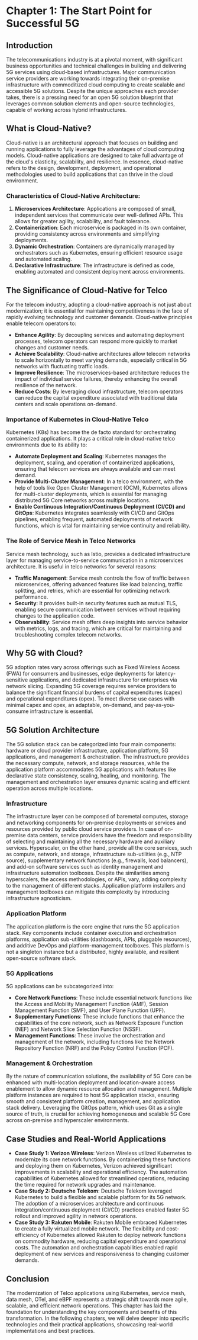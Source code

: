 # Chapter 1: The Start Point for Successful 5G

## Introduction

The telecommunications industry is at a pivotal moment, with significant business opportunities and technical challenges in building and delivering 5G services using cloud-based infrastructures. Major communication service providers are working towards integrating their on-premise infrastructure with commoditized cloud computing to create scalable and accessible 5G solutions. Despite the unique approaches each provider takes, there is a pressing need for an open 5G solution blueprint that leverages common solution elements and open-source technologies, capable of working across hybrid infrastructures.

## What is Cloud-Native?

Cloud-native is an architectural approach that focuses on building and running applications to fully leverage the advantages of cloud computing models. Cloud-native applications are designed to take full advantage of the cloud's elasticity, scalability, and resilience. In essence, cloud-native refers to the design, development, deployment, and operational methodologies used to build applications that can thrive in the cloud environment. 

### Characteristics of Cloud-Native Architecture:

1. **Microservices Architecture**: Applications are composed of small, independent services that communicate over well-defined APIs. This allows for greater agility, scalability, and fault tolerance.
2. **Containerization**: Each microservice is packaged in its own container, providing consistency across environments and simplifying deployments.
3. **Dynamic Orchestration**: Containers are dynamically managed by orchestrators such as Kubernetes, ensuring efficient resource usage and automated scaling.
4. **Declarative Infrastructure**: The infrastructure is defined as code, enabling automated and consistent deployment across environments.

## The Significance of Cloud-Native for Telco

For the telecom industry, adopting a cloud-native approach is not just about modernization; it is essential for maintaining competitiveness in the face of rapidly evolving technology and customer demands. Cloud-native principles enable telecom operators to:

- **Enhance Agility**: By decoupling services and automating deployment processes, telecom operators can respond more quickly to market changes and customer needs.
- **Achieve Scalability**: Cloud-native architectures allow telecom networks to scale horizontally to meet varying demands, especially critical in 5G networks with fluctuating traffic loads.
- **Improve Resilience**: The microservices-based architecture reduces the impact of individual service failures, thereby enhancing the overall resilience of the network.
- **Reduce Costs**: By leveraging cloud infrastructure, telecom operators can reduce the capital expenditure associated with traditional data centers and scale operations on-demand.

### Importance of Kubernetes in Cloud-Native Telco

Kubernetes (K8s) has become the de facto standard for orchestrating containerized applications. It plays a critical role in cloud-native telco environments due to its ability to:

- **Automate Deployment and Scaling**: Kubernetes manages the deployment, scaling, and operation of containerized applications, ensuring that telecom services are always available and can meet demand.
- **Provide Multi-Cluster Management**: In a telco environment, with the help of tools like Open Cluster Management (OCM), Kubernetes allows for multi-cluster deployments, which is essential for managing distributed 5G Core networks across multiple locations.
- **Enable Continuous Integration/Continuous Deployment (CI/CD) and GitOps**: Kubernetes integrates seamlessly with CI/CD and GitOps pipelines, enabling frequent, automated deployments of network functions, which is vital for maintaining service continuity and reliability.

### The Role of Service Mesh in Telco Networks

Service mesh technology, such as Istio, provides a dedicated infrastructure layer for managing service-to-service communication in a microservices architecture. It is useful in telco networks for several reasons:

- **Traffic Management**: Service mesh controls the flow of traffic between microservices, offering advanced features like load balancing, traffic splitting, and retries, which are essential for optimizing network performance.
- **Security**: It provides built-in security features such as mutual TLS, enabling secure communication between services without requiring changes to the application code.
- **Observability**: Service mesh offers deep insights into service behavior with metrics, logs, and tracing, which are critical for maintaining and troubleshooting complex telecom networks.

## Why 5G with Cloud?

5G adoption rates vary across offerings such as Fixed Wireless Access (FWA) for consumers and businesses, edge deployments for latency-sensitive applications, and dedicated infrastructure for enterprises via network slicing. Expanding 5G coverage requires service providers to balance the significant financial burdens of capital expenditures (capex) and operational expenditures (opex). To meet diverse use cases with minimal capex and opex, an adaptable, on-demand, and pay-as-you-consume infrastructure is essential.

## 5G Solution Architecture

The 5G solution stack can be categorized into four main components: hardware or cloud provider infrastructure, application platform, 5G applications, and management & orchestration. The infrastructure provides the necessary compute, network, and storage resources, while the application platform accommodates 5G applications with features like declarative state consistency, scaling, healing, and monitoring. The management and orchestration layer ensures dynamic scaling and efficient operation across multiple locations.

### Infrastructure

The infrastructure layer can be composed of baremetal computes, storage and networking components for on-premise deployments or services and resources provided by public cloud service providers. In case of on-premise data centers, service providers have the freedom and responsibility of selecting and maintaining all the necessary hardware and auxiliary services.  Hyperscaler, on the other hand, provide all the core services, such as compute, network, and storage, infrastructure sub-utilities (e.g., NTP source), supplementary network functions (e.g., firewalls, load balancers), and add-on software services such as identity management and infrastructure automation toolboxes. Despite the similarities among hyperscalers, the access methodologies, or APIs, vary, adding complexity to the management of different stacks. Application platform installers and management toolboxes can mitigate this complexity by introducing infrastructure agnosticism.

### Application Platform

The application platform is the core engine that runs the 5G application stack. Key components include container execution and orchestration platforms, application sub-utilities (dashboards, APIs, pluggable resources), and additive DevOps and platform-management toolboxes. This platform is not a singleton instance but a distributed, highly available, and resilient open-source software stack.

### 5G Applications

5G applications can be subcategorized into:

- **Core Network Functions**: These include essential network functions like the Access and Mobility Management Function (AMF), Session Management Function (SMF), and User Plane Function (UPF).
- **Supplementary Functions**: These include functions that enhance the capabilities of the core network, such as Network Exposure Function (NEF) and Network Slice Selection Function (NSSF).
- **Management Functions**: These involve the orchestration and management of the network, including functions like the Network Repository Function (NRF) and the Policy Control Function (PCF).

### Management & Orchestration

By the nature of communication solutions, the availability of 5G Core can be enhanced with multi-location deployment and location-aware access enablement to allow dynamic resource allocation and management. Multiple platform instances are required to host 5G application stacks, ensuring smooth and consistent platform creation, management, and application stack delivery. Leveraging the GitOps pattern, which uses Git as a single source of truth, is crucial for achieving homogeneous and scalable 5G Core across on-premise and hyperscaler environments.

## Case Studies and Real-World Applications

- **Case Study 1: Verizon Wireless**: Verizon Wireless utilized Kubernetes to modernize its core network functions. By containerizing these functions and deploying them on Kubernetes, Verizon achieved significant improvements in scalability and operational efficiency. The automation capabilities of Kubernetes allowed for streamlined operations, reducing the time required for network upgrades and maintenance.
- **Case Study 2: Deutsche Telekom**: Deutsche Telekom leveraged Kubernetes to build a flexible and scalable platform for its 5G network. The adoption of a microservices architecture and continuous integration/continuous deployment (CI/CD) practices enabled faster 5G rollout and improved agility in network operations.
- **Case Study 3: Rakuten Mobile**: Rakuten Mobile embraced Kubernetes to create a fully virtualized mobile network. The flexibility and cost-efficiency of Kubernetes allowed Rakuten to deploy network functions on commodity hardware, reducing capital expenditure and operational costs. The automation and orchestration capabilities enabled rapid deployment of new services and responsiveness to changing customer demands.

## Conclusion

The modernization of Telco applications using Kubernetes, service mesh, data mesh, OTel, and eBPF represents a strategic shift towards more agile, scalable, and efficient network operations. This chapter has laid the foundation for understanding the key components and benefits of this transformation. In the following chapters, we will delve deeper into specific technologies and their practical applications, showcasing real-world implementations and best practices.
